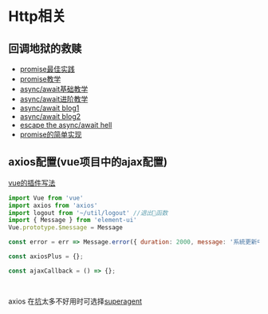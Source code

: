 # Http相关

## 回调地狱的救赎

- [promise最佳实践](https://pouchdb.com/2015/05/18/we-have-a-problem-with-promises.html) 
- [promise教学](https://javascript.info/promise-basics) 
- [async/await基础教学](https://javascript.info/async-await) 
- [async/await进阶教学](https://www.youtube.com/watch?v=568g8hxJJp4) 
- [async/await blog1](http://2ality.com/2016/10/async-function-tips.html) 
- [async/await blog2](https://alligator.io/js/async-functions/) 
- [escape the async/await hell](https://medium.freecodecamp.org/avoiding-the-async-await-hell-c77a0fb71c4c) 
- [promise的简单实现](https://levelup.gitconnected.com/understand-javascript-promises-by-building-a-promise-from-scratch-84c0fd855720) 

## axios配置(vue项目中的ajax配置)
[vue的插件写法](https://cn.vuejs.org/v2/guide/plugins.html)
```js
import Vue from 'vue'
import axios from 'axios'
import logout from '~/util/logout' //退出函数
import { Message } from 'element-ui'
Vue.prototype.$message = Message

const error = err => Message.error({ duration: 2000, message: '系統更新中...' })

const axiosPlus = {};

const ajaxCallback = () => {};




```


axios 在[坑](https://cnodejs.org/topic/57e17beac4ae8ff239776de5)太多不好用时可选择[superagent](https://github.com/visionmedia/superagent)